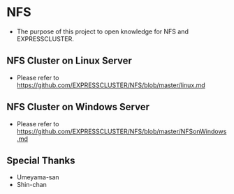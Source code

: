 # NFS
- The purpose of this project to open knowledge for NFS and EXPRESSCLUSTER.

## NFS Cluster on Linux Server
- Please refer to https://github.com/EXPRESSCLUSTER/NFS/blob/master/linux.md

## NFS Cluster on Windows Server
- Please refer to https://github.com/EXPRESSCLUSTER/NFS/blob/master/NFSonWindows.md

## Special Thanks
- Umeyama-san
- Shin-chan

